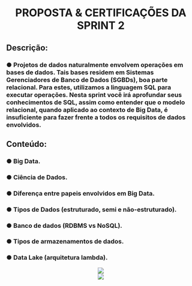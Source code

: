 <h1 align="center"> PROPOSTA & CERTIFICAÇÕES DA SPRINT 2 </h>
<h2 align="left"> Descrição:</h2>
<h3 align="left"> ● Projetos de dados naturalmente envolvem operações em bases de dados. Tais bases residem em Sistemas Gerenciadores de Banco de Dados (SGBDs), boa parte relacional. Para estes, utilizamos a linguagem SQL para executar operações. Nesta sprint você irá aprofundar seus conhecimentos de SQL, assim como entender que o modelo relacional, quando aplicado ao contexto de Big Data, é insuficiente para fazer frente a todos os requisitos de dados envolvidos.</h3>
<h2 align="left"> Conteúdo:</h2>
<h3 align="left"> ● Big Data. </h2>
<h3 align="left"> ● Ciência de Dados.</h2>
<h3 align="left"> ● Diferença entre papeis envolvidos em Big Data.</h2>
<h3 align="left"> ● Tipos de Dados (estruturado, semi e não-estruturado). </h2>
<h3 align="left"> ● Banco de dados (RDBMS vs NoSQL).</h2>
<h3 align="left"> ● Tipos de armazenamentos de dados. </h2>
<h3 align="left"> ● Data Lake (arquitetura lambda).</h2>

<div align="center">
<img src="https://user-images.githubusercontent.com/89945563/224349164-cc9ba7c3-73a6-4109-8651-b481a384727a.jpg" />
</div>
<div align="center">
<img src="https://user-images.githubusercontent.com/89945563/224349305-7bdda220-d11f-41db-b4da-cc3c442b2e95.jpg" />
</div>
